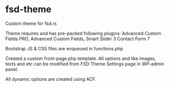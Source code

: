 # fsd-theme
Custom theme for fsd.rs

Theme requires and has pre-packed following plugins:
Advanced Custom Fields PRO,
Advanced Custom Fields,
Smart Slider 3
Contact Form 7

Bootstrap JS & CSS files are enqueued in functions.php

Created a custom front-page.php template.
All options and like images, texts and etc can be modified from FSD Theme Settings page in WP-admin panel.

All dynamic options are created using ACF.
